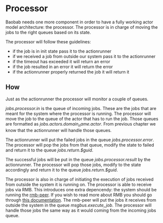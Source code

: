 # Processor

Baobab needs one more component in order to have a fully working actor model architecture: the processor. The processor is in charge of moving the jobs to the right queues based on its state.

The processor will follow these guidelines:

- if the job is in init state pass it to the actionrunner
- if we received a job from outside our system pass it to the actionrunner
- if the timeout has exceeded it will return an error
- if the job resulted in an error it will return the error
- if the actionrunner properly returned the job it will return it

## How
Just as the actionrunner the processor will monitor a couple of queues.

*jobs.processor.in* is the queue of incoming jobs. These are the jobs that are meant for the system where the processor is running. The processor will move the job to the queue of the actor that has to run the job. Those queues are formatted as *jobs.actors.$domain_name.$actor*. From previous chapter we know that the actionrunner will handle those queues. 

The actionrunner will put the failed jobs in the queue *jobs.processor.error*. The processor will pop the jobs from that queue, modify the state to failed and return it to the queue *jobs.return.$guid*.

The successful jobs will be put in the queue *jobs.processor.result* by the actionrunner. The processor will pop those jobs, modify to the state accordingly and return it to the queue *jobs.return.$guid*.

The processor is also in charge of initiating the execution of jobs received from outside the system it is running on. The processor is able to receive jobs via RMB. This introduces one extra depencendy: the system should be running the [rmb-peer](https://github.com/threefoldtech/rmb-rs/releases). If you wish to read more about RMB you should go through [this documentation](https://github.com/threefoldtech/rmb-rs/tree/main/docs). The rmb-peer will put the jobs it receives from outside the system in the queue *msgbus.execute_job*. The processor will handle those jobs the same way as it would coming from the incoming jobs queue.
